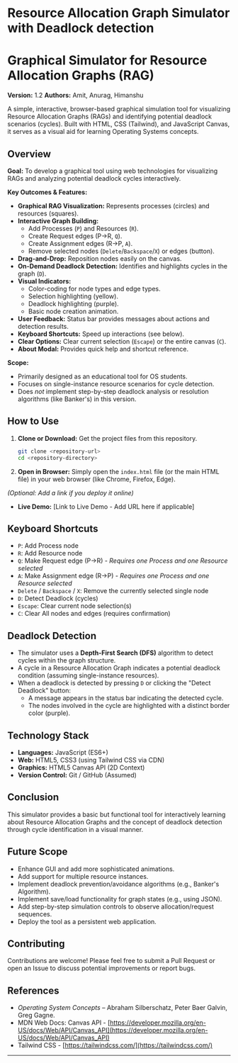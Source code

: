 # Resource Allocation Graph Simulator with Deadlock detection
# Graphical Simulator for Resource Allocation Graphs (RAG)

**Version:** 1.2
**Authors:** Amit, Anurag, Himanshu

A simple, interactive, browser-based graphical simulation tool for visualizing Resource Allocation Graphs (RAGs) and identifying potential deadlock scenarios (cycles). Built with HTML, CSS (Tailwind), and JavaScript Canvas, it serves as a visual aid for learning Operating Systems concepts.


## Overview

**Goal:** To develop a graphical tool using web technologies for visualizing RAGs and analyzing potential deadlock cycles interactively.

**Key Outcomes & Features:**

*   **Graphical RAG Visualization:** Represents processes (circles) and resources (squares).
*   **Interactive Graph Building:**
    *   Add Processes (`P`) and Resources (`R`).
    *   Create Request edges (P->R, `Q`).
    *   Create Assignment edges (R->P, `A`).
    *   Remove selected nodes (`Delete`/`Backspace`/`X`) or edges (button).
*   **Drag-and-Drop:** Reposition nodes easily on the canvas.
*   **On-Demand Deadlock Detection:** Identifies and highlights cycles in the graph (`D`).
*   **Visual Indicators:**
    *   Color-coding for node types and edge types.
    *   Selection highlighting (yellow).
    *   Deadlock highlighting (purple).
    *   Basic node creation animation.
*   **User Feedback:** Status bar provides messages about actions and detection results.
*   **Keyboard Shortcuts:** Speed up interactions (see below).
*   **Clear Options:** Clear current selection (`Escape`) or the entire canvas (`C`).
*   **About Modal:** Provides quick help and shortcut reference.

**Scope:**

*   Primarily designed as an educational tool for OS students.
*   Focuses on single-instance resource scenarios for cycle detection.
*   Does *not* implement step-by-step deadlock analysis or resolution algorithms (like Banker's) in this version.

## How to Use

1.  **Clone or Download:** Get the project files from this repository.
    ```bash
    git clone <repository-url>
    cd <repository-directory>
    ```
2.  **Open in Browser:** Simply open the `index.html` file (or the main HTML file) in your web browser (like Chrome, Firefox, Edge).

*(Optional: Add a link if you deploy it online)*
*   **Live Demo:** [Link to Live Demo - Add URL here if applicable]

## Keyboard Shortcuts

*   `P`: Add Process node
*   `R`: Add Resource node
*   `Q`: Make Request edge (P->R) - *Requires one Process and one Resource selected*
*   `A`: Make Assignment edge (R->P) - *Requires one Process and one Resource selected*
*   `Delete` / `Backspace` / `X`: Remove the currently selected single node
*   `D`: Detect Deadlock (cycles)
*   `Escape`: Clear current node selection(s)
*   `C`: Clear All nodes and edges (requires confirmation)

## Deadlock Detection

*   The simulator uses a **Depth-First Search (DFS)** algorithm to detect cycles within the graph structure.
*   A cycle in a Resource Allocation Graph indicates a potential deadlock condition (assuming single-instance resources).
*   When a deadlock is detected by pressing `D` or clicking the "Detect Deadlock" button:
    *   A message appears in the status bar indicating the detected cycle.
    *   The nodes involved in the cycle are highlighted with a distinct border color (purple).

## Technology Stack

*   **Languages:** JavaScript (ES6+)
*   **Web:** HTML5, CSS3 (using Tailwind CSS via CDN)
*   **Graphics:** HTML5 Canvas API (2D Context)
*   **Version Control:** Git / GitHub (Assumed)

## Conclusion

This simulator provides a basic but functional tool for interactively learning about Resource Allocation Graphs and the concept of deadlock detection through cycle identification in a visual manner.

## Future Scope

*   Enhance GUI and add more sophisticated animations.
*   Add support for multiple resource instances.
*   Implement deadlock prevention/avoidance algorithms (e.g., Banker's Algorithm).
*   Implement save/load functionality for graph states (e.g., using JSON).
*   Add step-by-step simulation controls to observe allocation/request sequences.
*   Deploy the tool as a persistent web application.

## Contributing

Contributions are welcome! Please feel free to submit a Pull Request or open an Issue to discuss potential improvements or report bugs.

## References

*   *Operating System Concepts* – Abraham Silberschatz, Peter Baer Galvin, Greg Gagne.
*   MDN Web Docs: Canvas API - [https://developer.mozilla.org/en-US/docs/Web/API/Canvas_API](https://developer.mozilla.org/en-US/docs/Web/API/Canvas_API)
*   Tailwind CSS - [https://tailwindcss.com/](https://tailwindcss.com/)

---
